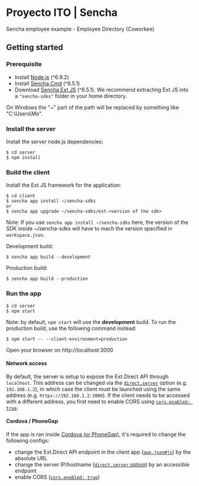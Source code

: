 # Proyecto ITO | Sencha
Sencha employee example - Employee Directory (Coworkee)

## Getting started
### Prerequisite
- Install [Node.js](https://nodejs.org/) (^6.9.2)
- Install [Sencha Cmd](https://www.sencha.com/products/sencha-cmd) (^6.5.1)
- Download [Sencha Ext JS](https://www.sencha.com/products/extjs) (^6.5.1).  We recommend
 extracting Ext JS into a `"sencha-sdks"` folder in your home directory.

On Windows the "~" part of the path will be replaced by something like "C:\Users\Me\".

### Install the server
Install the server node.js dependencies:

    $ cd server
    $ npm install

### Build the client
Install the Ext JS framework for the application:

    $ cd client
    $ sencha app install ~/sencha-sdks
    or
    $ sencha app upgrade ~/sencha-sdks/ext-<version of the sdk>

Note: If you use `sencha app install ~/sencha-sdks` here, the version of the SDK inside ~/sencha-sdks will
have to mach the version specified in `workspace.json`.

Development build:

    $ sencha app build --development

Production build:

    $ sencha app build --production

### Run the app

    $ cd server
    $ npm start

Note: by default, `npm start` will use the **development** build. To run the production
build, use the following command instead:

    $ npm start -- --client-environment=production

Open your browser on http://localhost:3000

#### Network access

By default, the server is setup to expose the Ext.Direct API through `localhost`. This
address can be changed via the [`direct.server`](server/config.json#L16) option (e.g.
`192.168.1.2`), in which case the client must be launched using the same address (e.g.
`https://192.168.1.2:3000`). If the client needs to be accessed with a different address,
you first need to enable CORS using [`cors.enabled: true`](server/config.json#L3).

#### Cordova / PhoneGap
If the app is ran inside
[Cordova (or PhoneGap)](https://docs.sencha.com/cmd/guides/cordova_phonegap.html), it's
required to change the following configs:

- change the Ext.Direct API endpoint in the client app ([`app.json#js`](client/app.json#L254)) by the absolute URL
- change the server IP/hostname ([`direct.server` option](server/config.json#L16)) by an accessible endpoint
- enable CORS ([`cors.enabled: true`](server/config.json#L3))
